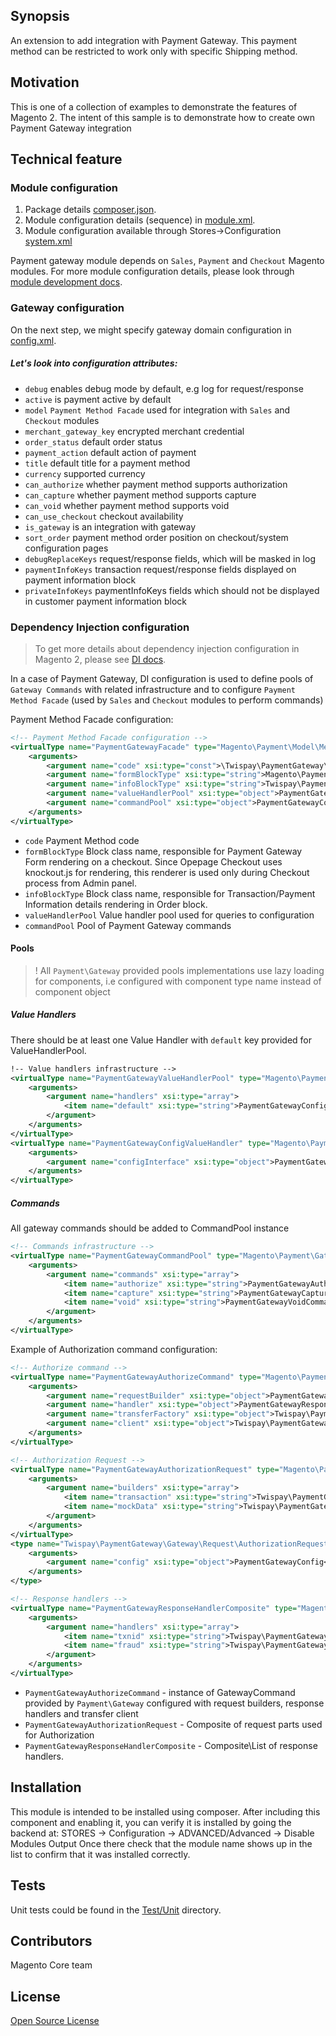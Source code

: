 ## Synopsis
An extension to add integration with Payment Gateway.
This payment method can be restricted to work only with specific Shipping method.

## Motivation
This is one of a collection of examples to demonstrate the features of Magento 2.  The intent of this sample is to demonstrate how to create own Payment Gateway integration

## Technical feature

### Module configuration
1. Package details [composer.json](composer.json).
2. Module configuration details (sequence) in [module.xml](etc/module.xml).
3. Module configuration available through Stores->Configuration [system.xml](etc/adminhtml/system.xml)

Payment gateway module depends on `Sales`, `Payment` and `Checkout` Magento modules.
For more module configuration details, please look through [module development docs](http://devdocs.magento.com/guides/v2.0/extension-dev-guide/module-load-order.html).

### Gateway configuration
On the next step, we might specify gateway domain configuration in [config.xml](etc/config.xml).

##### Let's look into configuration attributes:
 * <code>debug</code> enables debug mode by default, e.g log for request/response
 * <code>active</code> is payment active by default
 * <code>model</code> `Payment Method Facade` used for integration with `Sales` and `Checkout` modules
 * <code>merchant_gateway_key</code> encrypted merchant credential
 * <code>order_status</code> default order status
 * <code>payment_action</code> default action of payment
 * <code>title</code> default title for a payment method
 * <code>currency</code> supported currency
 * <code>can_authorize</code> whether payment method supports authorization
 * <code>can_capture</code> whether payment method supports capture
 * <code>can_void</code> whether payment method supports void
 * <code>can_use_checkout</code> checkout availability
 * <code>is_gateway</code> is an integration with gateway
 * <code>sort_order</code> payment method order position on checkout/system configuration pages
 * <code>debugReplaceKeys</code> request/response fields, which will be masked in log
 * <code>paymentInfoKeys</code> transaction request/response fields displayed on payment information block
 * <code>privateInfoKeys</code> paymentInfoKeys fields which should not be displayed in customer payment information block

### Dependency Injection configuration
> To get more details about dependency injection configuration in Magento 2, please see [DI docs](http://devdocs.magento.com/guides/v2.0/extension-dev-guide/depend-inj.html).

In a case of Payment Gateway, DI configuration is used to define pools of `Gateway Commands` with related infrastructure and to configure `Payment Method Facade` (used by `Sales` and `Checkout` modules to perform commands)

Payment Method Facade configuration:
```xml
<!-- Payment Method Facade configuration -->
<virtualType name="PaymentGatewayFacade" type="Magento\Payment\Model\Method\Adapter">
    <arguments>
        <argument name="code" xsi:type="const">\Twispay\PaymentGateway\Model\Ui\ConfigProvider::CODE</argument>
        <argument name="formBlockType" xsi:type="string">Magento\Payment\Block\Form</argument>
        <argument name="infoBlockType" xsi:type="string">Twispay\PaymentGateway\Block\Info</argument>
        <argument name="valueHandlerPool" xsi:type="object">PaymentGatewayValueHandlerPool</argument>
        <argument name="commandPool" xsi:type="object">PaymentGatewayCommandPool</argument>
    </arguments>
</virtualType>
```
 * <code>code</code> Payment Method code
 * <code>formBlockType</code> Block class name, responsible for Payment Gateway Form rendering on a checkout.
  Since Opepage Checkout uses knockout.js for rendering, this renderer is used only during Checkout process from Admin panel.
 * <code>infoBlockType</code> Block class name, responsible for Transaction/Payment Information details rendering in Order block.
 * <code>valueHandlerPool</code> Value handler pool used for queries to configuration
 * <code>commandPool</code> Pool of Payment Gateway commands


#### Pools
> ! All `Payment\Gateway` provided pools implementations use lazy loading for components, i.e configured with component type name instead of component object

##### Value Handlers
There should be at least one Value Handler with `default` key provided for ValueHandlerPool.

```xml
!-- Value handlers infrastructure -->
<virtualType name="PaymentGatewayValueHandlerPool" type="Magento\Payment\Gateway\Config\ValueHandlerPool">
    <arguments>
        <argument name="handlers" xsi:type="array">
            <item name="default" xsi:type="string">PaymentGatewayConfigValueHandler</item>
        </argument>
    </arguments>
</virtualType>
<virtualType name="PaymentGatewayConfigValueHandler" type="Magento\Payment\Gateway\Config\ConfigValueHandler">
    <arguments>
        <argument name="configInterface" xsi:type="object">PaymentGatewayConfig</argument>
    </arguments>
</virtualType>
```

##### Commands
All gateway commands should be added to CommandPool instance
```xml
<!-- Commands infrastructure -->
<virtualType name="PaymentGatewayCommandPool" type="Magento\Payment\Gateway\Command\CommandPool">
    <arguments>
        <argument name="commands" xsi:type="array">
            <item name="authorize" xsi:type="string">PaymentGatewayAuthorizeCommand</item>
            <item name="capture" xsi:type="string">PaymentGatewayCaptureCommand</item>
            <item name="void" xsi:type="string">PaymentGatewayVoidCommand</item>
        </argument>
    </arguments>
</virtualType>
```

Example of Authorization command configuration:
```xml
<!-- Authorize command -->
<virtualType name="PaymentGatewayAuthorizeCommand" type="Magento\Payment\Gateway\Command\GatewayCommand">
    <arguments>
        <argument name="requestBuilder" xsi:type="object">PaymentGatewayAuthorizationRequest</argument>
        <argument name="handler" xsi:type="object">PaymentGatewayResponseHandlerComposite</argument>
        <argument name="transferFactory" xsi:type="object">Twispay\PaymentGateway\Gateway\Http\TransferFactory</argument>
        <argument name="client" xsi:type="object">Twispay\PaymentGateway\Gateway\Http\Client\ClientMock</argument>
    </arguments>
</virtualType>

<!-- Authorization Request -->
<virtualType name="PaymentGatewayAuthorizationRequest" type="Magento\Payment\Gateway\Request\BuilderComposite">
    <arguments>
        <argument name="builders" xsi:type="array">
            <item name="transaction" xsi:type="string">Twispay\PaymentGateway\Gateway\Request\AuthorizationRequest</item>
            <item name="mockData" xsi:type="string">Twispay\PaymentGateway\Gateway\Request\MockDataRequest</item>
        </argument>
    </arguments>
</virtualType>
<type name="Twispay\PaymentGateway\Gateway\Request\AuthorizationRequest">
    <arguments>
        <argument name="config" xsi:type="object">PaymentGatewayConfig</argument>
    </arguments>
</type>

<!-- Response handlers -->
<virtualType name="PaymentGatewayResponseHandlerComposite" type="Magento\Payment\Gateway\Response\HandlerChain">
    <arguments>
        <argument name="handlers" xsi:type="array">
            <item name="txnid" xsi:type="string">Twispay\PaymentGateway\Gateway\Response\TxnIdHandler</item>
            <item name="fraud" xsi:type="string">Twispay\PaymentGateway\Gateway\Response\FraudHandler</item>
        </argument>
    </arguments>
</virtualType>
```
* `PaymentGatewayAuthorizeCommand` - instance of GatewayCommand provided by `Payment\Gateway` configured with request builders, response handlers and transfer client
* `PaymentGatewayAuthorizationRequest` - Composite of request parts used for Authorization
* `PaymentGatewayResponseHandlerComposite` - Composite\List of response handlers.

## Installation
This module is intended to be installed using composer.  After including this component and enabling it, you can verify it is installed by going the backend at:
STORES -> Configuration -> ADVANCED/Advanced ->  Disable Modules Output
Once there check that the module name shows up in the list to confirm that it was installed correctly.

## Tests
Unit tests could be found in the [Test/Unit](Test/Unit) directory.

## Contributors
Magento Core team

## License
[Open Source License](LICENSE.txt)